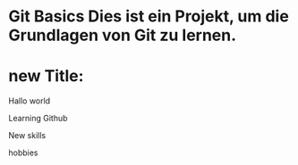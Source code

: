# Git Basics Dies ist ein Projekt, um die Grundlagen von Git zu lernen.
# new Title:


 Hallo world


 Learning Github


 New skills


 hobbies
